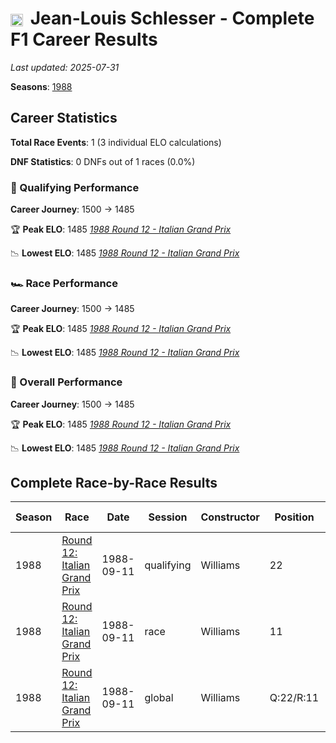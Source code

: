 # <img src="https://upload.wikimedia.org/wikipedia/commons/c/c3/Flag_of_France.svg" alt="France" width="20" height="auto" style="vertical-align: middle; margin-right: 5px;" onerror="this.outerHTML='🇫🇷'; this.style.marginRight='5px';"/> Jean-Louis Schlesser - Complete F1 Career Results

*Last updated: 2025-07-31*

**Seasons**: [1988](../seasons/1988-season-report)

## Career Statistics

**Total Race Events**: 1 (3 individual ELO calculations)

**DNF Statistics**: 0 DNFs out of 1 races (0.0%)

### 🏁 Qualifying Performance
**Career Journey**: 1500 → 1485

🏆 **Peak ELO**: 1485
   *[1988 Round 12 - Italian Grand Prix](../seasons/1988-season-report#round-12-italian-grand-prix)*

📉 **Lowest ELO**: 1485
   *[1988 Round 12 - Italian Grand Prix](../seasons/1988-season-report#round-12-italian-grand-prix)*

### 🏎️ Race Performance
**Career Journey**: 1500 → 1485

🏆 **Peak ELO**: 1485
   *[1988 Round 12 - Italian Grand Prix](../seasons/1988-season-report#round-12-italian-grand-prix)*

📉 **Lowest ELO**: 1485
   *[1988 Round 12 - Italian Grand Prix](../seasons/1988-season-report#round-12-italian-grand-prix)*

### 🌟 Overall Performance
**Career Journey**: 1500 → 1485

🏆 **Peak ELO**: 1485
   *[1988 Round 12 - Italian Grand Prix](../seasons/1988-season-report#round-12-italian-grand-prix)*

📉 **Lowest ELO**: 1485
   *[1988 Round 12 - Italian Grand Prix](../seasons/1988-season-report#round-12-italian-grand-prix)*


## Complete Race-by-Race Results

| Season | Race | Date | Session | Constructor | Position | Starting ELO | ELO Change | Final ELO | Teammate |
|--------|------|------|---------|-------------|----------|--------------|------------|-----------|----------|
| 1988 | [Round 12: Italian Grand Prix](../seasons/1988-season-report#round-12-italian-grand-prix) | 1988-09-11 | qualifying | Williams | 22 | 1500 | -15 | 1485 | <img src="https://upload.wikimedia.org/wikipedia/commons/0/03/Flag_of_Italy.svg" alt="Italy" width="20" height="auto" style="vertical-align: middle; margin-right: 5px;" onerror="this.outerHTML='🇮🇹'; this.style.marginRight='5px';"/> Riccardo Patrese |
| 1988 | [Round 12: Italian Grand Prix](../seasons/1988-season-report#round-12-italian-grand-prix) | 1988-09-11 | race | Williams | 11 | 1500 | -15 | 1485 | <img src="https://upload.wikimedia.org/wikipedia/commons/0/03/Flag_of_Italy.svg" alt="Italy" width="20" height="auto" style="vertical-align: middle; margin-right: 5px;" onerror="this.outerHTML='🇮🇹'; this.style.marginRight='5px';"/> Riccardo Patrese |
| 1988 | [Round 12: Italian Grand Prix](../seasons/1988-season-report#round-12-italian-grand-prix) | 1988-09-11 | global | Williams | Q:22/R:11 | 1500 | -15 | 1485 | <img src="https://upload.wikimedia.org/wikipedia/commons/0/03/Flag_of_Italy.svg" alt="Italy" width="20" height="auto" style="vertical-align: middle; margin-right: 5px;" onerror="this.outerHTML='🇮🇹'; this.style.marginRight='5px';"/> Riccardo Patrese |
